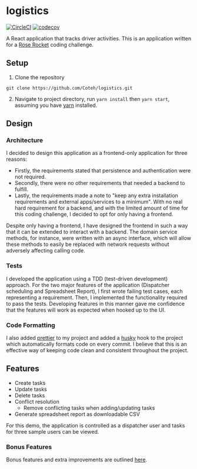 # logistics

[![CircleCI](https://circleci.com/gh/Coteh/logistics.svg?style=shield)](https://circleci.com/gh/Coteh/logistics)
[![codecov](https://codecov.io/gh/Coteh/logistics/branch/master/graph/badge.svg)](https://codecov.io/gh/Coteh/logistics)

A React application that tracks driver activities. This is an application written for a [Rose Rocket](https://www.roserocket.com/) coding challenge.

## Setup

1. Clone the repository

```
git clone https://github.com/Coteh/logistics.git
```

2. Navigate to project directory, run `yarn install` then `yarn start`, assuming you have [yarn](https://yarnpkg.com/) installed.

## Design

### Architecture

I decided to design this application as a frontend-only application for three reasons:

- Firstly, the requirements stated that persistence and authentication were not required.
- Secondly, there were no other requirements that needed a backend to fulfill.
- Lastly, the requirements made a note to "keep any extra installation requirements and external apps/services to a minimum". With no real hard requirement for a backend, and with the limited amount of time for this coding challenge, I decided to opt for only having a frontend.

Despite only having a frontend, I have designed the frontend in such a way that it can be extended to interact with a backend. The domain service methods, for instance, were written with an async interface, which will allow these methods to easily be replaced with network requests without adversely affecting calling code.

### Tests

I developed the application using a TDD (test-driven development) approach. For the two major features of the application (Dispatcher scheduling and Spreadsheet Report), I first wrote failing test cases, each representing a requirement. Then, I implemented the functionality required to pass the tests. Developing features in this manner gave me confidence that the features will work as expected when hooked up to the UI.

### Code Formatting

I also added [prettier](https://prettier.io/) to my project and added a [husky](https://github.com/typicode/husky) hook to the project which automatically formats code on every commit. I believe that this is an effective way of keeping code clean and consistent throughout the project.

## Features

- Create tasks
- Update tasks
- Delete tasks
- Conflict resolution
  - Remove conflicting tasks when adding/updating tasks
- Generate spreadsheet report as downloadable CSV

For this demo, the application is controlled as a dispatcher user and tasks for three sample users can be viewed.

### Bonus Features

Bonus features and extra improvements are outlined [here](FEATURES.md).
